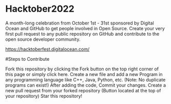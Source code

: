 # Hacktober2022
A month-long celebration from October 1st - 31st sponsored by Digital Ocean and GitHub to get people involved in Open Source. Create your very first pull request to any public repository on GitHub and contribute to the open source developer community.

https://hacktoberfest.digitalocean.com/

#Steps to Contribute

Fork this repository by clicking the Fork button on the top right corner of this page or simply click here.
Create a new file and add a new Program in any programming language like C++, Java, Python, etc. (Note: No duplicate programs can exist!)
After adding the code, Commit your changes.
Create a new pull request from your forked repository (Button located at the top of your repository)
Star this repository!
